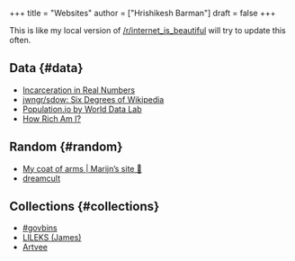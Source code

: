 +++
title = "Websites"
author = ["Hrishikesh Barman"]
draft = false
+++

This is like my local version of [/r/internet_is_beautiful](https://www.reddit.com/r/InternetIsBeautiful/) will try to update this often.


## Data {#data}

-   [Incarceration in Real Numbers](https://mkorostoff.github.io/incarceration-in-real-numbers/)
-   [jwngr/sdow: Six Degrees of Wikipedia](https://github.com/jwngr/sdow)
-   [Population.io by World Data Lab](https://population.io/)
-   [How Rich Am I?](https://howrichami.givingwhatwecan.org/how-rich-am-i)


## Random {#random}

-   [My coat of arms | Marijn’s site 🍇](https://satyrs.eu/heraldry/)
-   [dreamcult](https://dreamcult.xyz/)


## Collections {#collections}

-   [#govbins](https://govbins.uk/)
-   [LILEKS (James)](https://www.lileks.com/)
-   [Artvee](https://artvee.com/)
